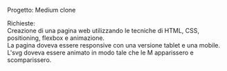Progetto: Medium clone

Richieste:<br>
Creazione di una pagina web utilizzando le tecniche di HTML, CSS, positioning, flexbox e animazione.<br>
La pagina doveva essere responsive con una versione tablet e una mobile.<br>
L'svg doveva essere animato in modo tale che le M apparissero e scomparissero.
